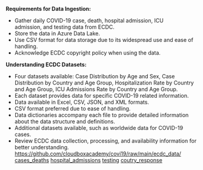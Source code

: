 
**Requirements for Data Ingestion:**

- Gather daily COVID-19 case, death, hospital admission, ICU admission, and testing data from ECDC.
- Store the data in Azure Data Lake.
- Use CSV format for data storage due to its widespread use and ease of handling.
- Acknowledge ECDC copyright policy when using the data.

**Understanding ECDC Datasets:**

- Four datasets available: Case Distribution by Age and Sex, Case Distribution by Country and Age Group, Hospitalization Rate by Country and Age Group, ICU Admissions Rate by Country and Age Group.
- Each dataset provides data for specific COVID-19 related information.
- Data available in Excel, CSV, JSON, and XML formats.
- CSV format preferred due to ease of handling.
- Data dictionaries accompany each file to provide detailed information about the data structure and definitions.
- Additional datasets available, such as worldwide data for COVID-19 cases.
- Review ECDC data collection, processing, and availability information for better understanding.
https://github.com/cloudboxacademy/covi19/raw/main/ecdc_data/
[cases_deaths](https://github.com/cloudboxacademy/covi19/raw/main/ecdc_data/cases_deaths.csv)
[hospital_admissions](https://github.com/cloudboxacademy/covi19/raw/main/ecdc_data/hospital_admissions.csv)
[testing](https://github.com/cloudboxacademy/covi19/raw/main/ecdc_data/testing.csv)
[coutry_response](https://github.com/cloudboxacademy/covi19/raw/main/ecdc_data/country_response.csv)
